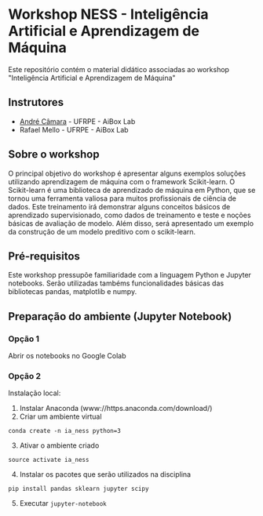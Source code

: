 # Workshop NESS - Inteligência Artificial e Aprendizagem de Máquina
Este repositório contém o material didático associadas ao workshop "Inteligência Artificial e Aprendizagem de Máquina"

## Instrutores
- [André Câmara](http://andrecamara.github.io) - UFRPE - AiBox Lab
- Rafael Mello - UFRPE - AiBox Lab

## Sobre o workshop
O principal objetivo do workshop é apresentar alguns exemplos soluções utilizando aprendizagem de máquina com o framework Scikit-learn. O Scikit-learn é uma biblioteca de aprendizado de máquina em Python, que se tornou uma ferramenta valiosa para muitos profissionais de ciência de dados. 
Este treinamento irá demonstrar alguns conceitos básicos de aprendizado supervisionado, como dados de treinamento e teste e noções básicas de avaliação de modelo. Além disso, será apresentado um exemplo da construção de um modelo preditivo com o  scikit-learn.

## Pré-requisitos
Este workshop pressupõe familiaridade com a linguagem Python e Jupyter notebooks. Serão utilizadas tambéms funcionalidades básicas das bibliotecas pandas, matplotlib e numpy. 

## Preparação do ambiente (Jupyter Notebook)
### Opção 1
Abrir os notebooks no Google Colab

### Opção 2
Instalação local:

1. Instalar Anaconda (www://https.anaconda.com/download/)
2. Criar um ambiente virtual
```
conda create -n ia_ness python=3
```
3. Ativar o ambiente criado
```
source activate ia_ness
```
4. Instalar os pacotes que serão utilizados na disciplina
```
pip install pandas sklearn jupyter scipy
```
5. Executar  ```jupyter-notebook```
